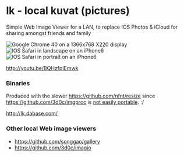 lk - local kuvat (pictures)
==

Simple Web Image Viewer for a LAN, to replace IOS Photos & iCloud for sharing amongst friends and family

<img src=http://s.natalian.org/2014-11-04/1415116363_1364x748.png alt="Google Chrome 40 on a 1366x768 X220 display">
<img src=http://s.natalian.org/2014-11-04/lk-landscape.png alt="IOS Safari in landscape on an iPhone6">
<img src=http://s.natalian.org/2014-11-04/lk-portrait.png alt="IOS Safari in portrait on an iPhone6">

<http://youtu.be/BQHzfpIEmwk>

### Binaries

Produced with the slower <https://github.com/nfnt/resize> since <https://github.com/3d0c/imgproc> is [not easily portable](https://github.com/mitchellh/gox/issues/24#issuecomment-61451672). :/

<http://lk.dabase.com/>

### Other local Web image viewers

* <https://github.com/songgao/gallery>
* <https://github.com/3d0c/imagio>
